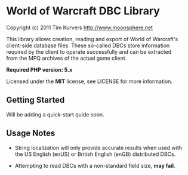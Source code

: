 World of Warcraft DBC Library
=============================

Copyright (c) 2011 Tim Kurvers <http://www.moonsphere.net>

This library allows creation, reading and export of World of Warcraft's  
client-side database files. These so-called DBCs store information  
required by the client to operate successfully and can be extracted  
from the MPQ archives of the actual game client.  

**Required PHP version: 5.x**

Licensed under the **MIT** license, see LICENSE for more information.


Getting Started
---------------

Will be adding a quick-start quide soon.


Usage Notes
-----------

* String localization will only provide accurate results when used with  
the US English (enUS) or British English (enGB) distributed DBCs.

* Attempting to read DBCs with a non-standard field size, **may fail**.
